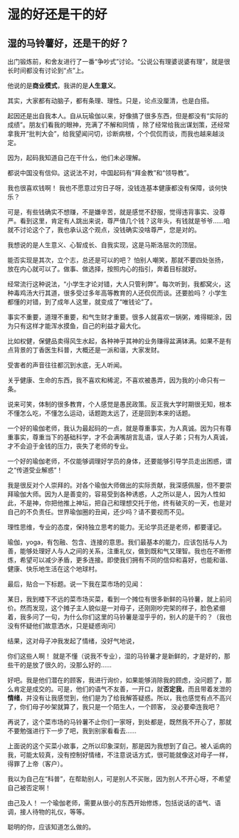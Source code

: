 # 湿的好还是干的好


## 湿的马铃薯好，还是干的好？

出门锻炼前，和舍友进行了一番“争吵式”讨论。“公说公有理婆说婆有理”，就是很长时间都没有讨论到“点”上。

他说的是**商业模式**，我讲的是**人生意义**。

其实，大家都有动脑子，都有条理、理性。只是，论点没厘清，也是白搭。

起因还是出自我本人。自从玩瑜伽以来，好像搞了很多东西，但是都没有“实际的成绩”。朋友们看我的眼神，充满了不解和同情 ，除了经常给我出谋划策，还经常拿我开“批判大会”，给我望闻问切，诊断病根，个个侃侃而谈，而我也越来越淡定。

因为，起码我知道自己在干什么，他们未必理解。

都说中国没有信仰。这说法不对，中国起码有“拜金教”和“领导教”。

我也很喜欢钱啊！ 我也不愿意过穷日子呀，没钱连基本健康都没有保障，谈何快乐？

可是，有些钱确实不想赚，不是嫌辛苦，就是感觉不舒服，觉得违背事实、没尊严。看到这里，肯定有人跳出来说，尊严值几个钱？这年头，有钱就是爷爷……咱就不讨论这个了，我也承认这个观点，没钱确实没啥尊严，您是对的。

我想说的是人生意义、心智成长、自我实现，这是马斯洛层次的顶层。

能否实现是其次，立个志，总还是可以的吧？ 怕别人嘲笑，那就不要四处张扬，放在内心就可以了。做事、做选择，按照内心的指引，奔着目标就好。

经常流行这种说法，“小学生才论对错，大人只管利弊”。每次听到，我都窝火，这种毒鸡汤大行其道，很多受过多年高等教育的人还侃侃而谈。还要脸吗？ 小学生都懂的对错，到了成年人这里，就变成了“唯钱论”了。

事实不重要，道理不重要，和气生财才重要。很多人就喜欢一锅粥，难得糊涂，因为只有这样才能浑水摸鱼，自己的利益才最大化。

比如权健，保健品卖得风生水起，各种神乎其神的业务赚得盆满钵满。如果不是有点背景的丁香医生科普，大概还是一派和谐，大家发财。

受害者的声音往往都沉到水底，无人听闻。

关乎健康、生命的东西，我不喜欢和稀泥，不喜欢被愚弄，因为我的小命只有一条。

说来可笑，体制的很多教育，个人感觉是愚民政策。反正我大学时期很无知，根本不懂怎么吃，不懂怎么运动，话题跑太远了，还是回到本来的话题。

一个好的瑜伽老师，我认为最起码的一点，就是尊重事实，为人真诚。因为只有尊重事实，尊重当下的基础科学，才不会满嘴胡言乱语，误人子弟；只有为人真诚，才不会迫于金钱的压力，丧失了老师的专业。

一个好的瑜伽老师，不仅能够调理好学员的身体，还要能够引导学员走出困惑，谓之“传道受业解惑”！ 

我是很反对个人崇拜的。对各个瑜伽大师做出的实际贡献，我深感佩服，但不要崇拜瑜伽大师。因为人是善变的，容易受到各种诱惑，人之所以是人，因为人性如此，不是神，你把他推上神坛，把自己和理想交托于他，终有破灭的一天，也是对自己的不负责任。世界瑜伽圈的丑闻，还少吗？请不要视而不见。

理性思维，专业的态度，保持独立思考的能力。无论学员还是老师，都要谨记。

瑜伽，yoga，有包融、包含、连接的意思。我们最基本的能力，应该包括与人为善，能够处理好人与人之间的关系，注重礼仪，做到既和气又理智。我也在不断修炼，希望可以减少矛盾，更多连接。即使我们拥有不同的信仰和喜好，也能和谐、健康、快乐地生活在这个地球村。

最后，贴合一下标题。说一下我在菜市场的见闻：

某日，我到楼下不远的菜市场买菜，看到一个摊位有很多新鲜的马铃薯，就上前问价。然而发现，这个摊子主人貌似是一对母子，还刚刚吵完架的样子，脸色紧绷着，我多问了一句，为什么你们这里的马铃薯是湿乎乎的，别人的是干的？（我也没有怀疑他们故意洒水，只是疑惑询问）

结果，这对母子冲我发起了情绪，没好气地说，

你们这些人啊！ 就是不懂（说我不专业），湿的马铃薯才是新鲜的，才是好的，那些干的是放了很久的，没那么好的……

好吧。我是他们潜在的顾客，我进行询价，如果能够消除我的顾虑，没问题了，那么肯定是成交的。可是，他们的语气不友善，一开口，就**否定我**，而且带着发泄的**情绪**，并没有让我感觉到，他们是为了给我解答疑惑。所以，我也感觉有点不高兴了，你们母子吵架就算了，我只是一个陌生人，一个顾客， 没必要牵连我吧？

再说了，这个菜市场的马铃薯不止你们一家呀，到处都是，既然我不开心了，那就不要勉强进行下一步了吧，我到别家看看去……

上面说的这个买菜小故事，之所以印象深刻，那是因为我想到了自己。被人诟病的我，可能太较真，没有控制好情绪，不注意说话方式，很可能就像这对母子一样，得罪了上帝（客户）。

我以为自己在“科普”，在帮助别人，可是别人不买账，因为别人不开心呀，不希望自己被否定啊！

由己及人！ 一个瑜伽老师，需要从很小的东西开始修炼，包括说话的语气、语调，接人待物的礼仪，等等。

聪明的你，应该知道怎么做的。

